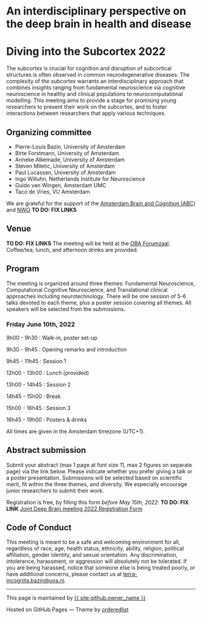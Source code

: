 # <a name="home"></a>An interdisciplinary perspective on the deep brain in health and disease
# Diving into the Subcortex 2022

The subcortex is crucial for cognition and disruption of subcortical structures is often observed in common neurodegenerative diseases. The complexity of the subcortex warrants an interdisciplinary approach that combines insights ranging from fundamental neuroscience via cognitive neuroscience in healthy and clinical populations to neurocomputational modelling. This meeting aims to provide a stage for promising young researchers to present their work on the subcortex, and to foster interactions between researchers that apply various techniques.

## <a names="orga"></a>Organizing committee

- Pierre-Louis Bazin, University of Amsterdam
- Birte Forstmann, University of Amsterdam
- Anneke Alkemade, University of Amsterdam
- Steven Miletic, University of Amsterdam
- Paul Lucassen, University of Amsterdam
- Ingo Willuhn, Netherlands Institute for Neuroscience
- Guido van Wingen, Amsterdam UMC
- Taco de Vries, VU Amsterdam

We are grateful for the support of the [Amsterdam Brain and Cognition (ABC)](https://abc.uva.nl/) and [NWO](link) 
**TO DO: FIX LINKS**

## Venue
**TO DO: FIX LINKS**
The meeting will be held at the [OBA Forumzaal](link). Coffee/tea, lunch, and afternoon drinks are provided.


## <a name="program"></a>Program
The meeting is organized around three themes: Fundamental Neuroscience, Computational Cognitive Neuroscience, and Translational clinical approaches including neurotechnology. There will be one session of 5-6 talks devoted to each theme, plus a poster session covering all themes. All speakers will be selected from the submissions.

### Friday June 10th, 2022

9h00 - 9h30
: Walk-in, poster set-up

9h30 - 9h45
: Opening remarks and introduction

9h45 - 11h45 
: Session 1

12h00 - 13h00
: Lunch (provided)

13h00 - 14h45 
: Session 2

14h45 - 15h00
: Break

15h00 - 16h45 
: Session 3

16h45 - 19h00
: Posters & drinks

All times are given in the Amsterdam timezone (UTC+1).


## <a name="register"></a>Abstract submission
Submit your abstract (max 1 page at font size 11, max 2 figures on separate page) via the link below. Please indicate whether you prefer giving a talk or a poster presentation. Submissions will be selected based on scientific merit, fit within the three themes, and diversity. We especially encourage junior researchers to submit their work.

Registration is free, by filling this form *before May 15th, 2022*:
**TO DO: FIX LINK**
[Joint Deep Brain meeting 2022 Registration Form](https://forms.gle/idtmWUYxVJ5LYDaKA)



## <a name="code"></a>Code of Conduct

This meeting is meant to be a safe and welcoming environment for all, regardless of race, age, health status, ethnicity, ability, religion, political affiliation, gender identity, and sexual orientation.
Any discrimination, intolerance, harassment, or aggression will absolutely not be tolerated. 
If you are being harassed, notice that someone else is being treated poorly, or have additional concerns, please contact us at <terra-incognita.bazin@uva.nl>. 

---
 This page is maintained by <a href="{{ site.github.owner_url }}">{{ site.github.owner_name }}</a>
 
 Hosted on GitHub Pages &mdash; Theme by <a href="https://github.com/orderedlist">orderedlist</a>

